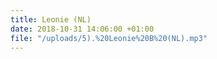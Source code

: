 ```yaml
---
title: Leonie (NL)
date: 2018-10-31 14:06:00 +01:00
file: "/uploads/5).%20Leonie%20B%20(NL).mp3"
---
```


